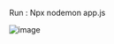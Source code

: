Run : Npx nodemon app.js


![image](https://github.com/Mohitkumar1322/Realtime_locationfinder/assets/124328700/a6e9e26a-79b2-45f8-b37d-701ed07a365b)
